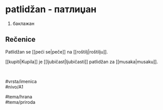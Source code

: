 # patlidžan - патлиџан

1. баклажан  

## Rečenice

Patlidžan se [[peći se|peče]] na [[roštilj|roštilju]].  

[[kupiti|Kupila]] je [[ljubičast|ljubičasti]] patlidžan za [[musaka|musaku]].  

<br>

#vrsta/imenica  
#nivo/A1  

#tema/hrana  
#tema/priroda  
